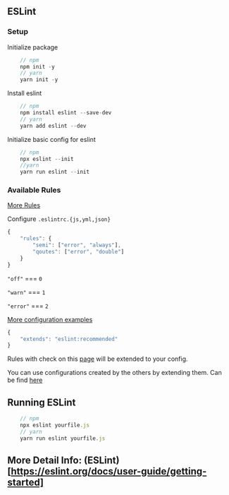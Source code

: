 ## ESLint

### Setup

Initialize package

```JavaScript
	// npm
	npm init -y
	// yarn
	yarn init -y
```

Install eslint

```JavaScript
	// npm
	npm install eslint --save-dev
	// yarn
	yarn add eslint --dev
```

Initialize basic config for eslint


```JavaScript
	// npm
	npx eslint --init
	//yarn
	yarn run eslint --init
```

### Available Rules

[More Rules](https://eslint.org/docs/rules/)

Configure `.eslintrc.{js,yml,json}`

```JavaScript
{
	"rules": {
		"semi": ["error", "always"],
		"qoutes": ["error", "double"]
	}
}
```

`"off"` === `0`

`"warn"` === `1`

`"error"` === `2`

[More configuration examples](https://eslint.org/docs/user-guide/configuring)

```JavaScript
{
	"extends": "eslint:recommended"
}
```

Rules with check on this [page](https://eslint.org/docs/rules/) will be extended to your config.

You can use configurations created by the others by extending them. Can be find [here](https://www.npmjs.com/search?q=eslint-config)

## Running ESLint

```JavaScript
	// npm
	npx eslint yourfile.js
	// yarn
	yarn run eslint yourfile.js
```

## More Detail Info: (ESLint)[https://eslint.org/docs/user-guide/getting-started]
